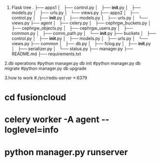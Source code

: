 1. Flask tree
.
├── apps1
│   ├── control.py
│   ├── __init__.py
│   ├── models.py
│   ├── urls.py
│   └── views.py
├── apps2
│   ├── control.py
│   ├── __init__.py
│   ├── models.py
│   ├── urls.py
│   └── views.py
├── agent
│   ├── celery.py
│   ├── cephrgw_buckets.py
│   ├── cephrgw_objects.py
│   ├── cephrgw_users.py
│   ├── common.py
│   ├── comm_path.py
│   └── __init__.py
├── buckets
│   ├── control.py
│   ├── __init__.py
│   ├── models.py
│   ├── urls.py
│   └── views.py
├── common
│   ├── db.py
│   ├── fclog.py
│   ├── __init__.py
│   ├── serializer.py
│   └── status.py
├── manager.py
├── README.md
├── requirements.txt

2.db operations
#python manager.py  db init
#python manager.py  db migrate
#python manager.py  db upgrade

3.how to work
 #./src/redis-server *:6379 
 # cd fusioncloud
 # celery worker -A agent --loglevel=info
 # python manager.py  runserver 



